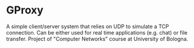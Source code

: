 GProxy
======

A simple client/server system that relies on UDP to simulate a TCP connection. Can be either used for real time applications (e.g. chat) or file transfer. Project of "Computer Networks" course at University of Bologna.
